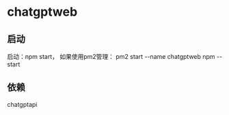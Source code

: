 # chatgptweb

## 启动
启动：npm start，
如果使用pm2管理： pm2 start --name chatgptweb  npm -- start

## 依赖
chatgptapi